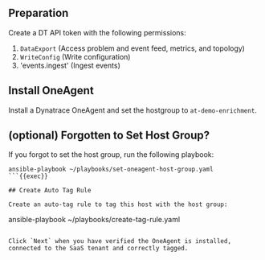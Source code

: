 ## Preparation

Create a DT API token with the following permissions:

1. `DataExport` (Access problem and event feed, metrics, and topology)
2. `WriteConfig` (Write configuration)
3. 'events.ingest' (Ingest events)

## Install OneAgent
Install a Dynatrace OneAgent and set the hostgroup to `at-demo-enrichment`.


## (optional) Forgotten to Set Host Group?
If you forgot to set the host group, run the following playbook:

```
ansible-playbook ~/playbooks/set-oneagent-host-group.yaml
```{{exec}}

## Create Auto Tag Rule

Create an auto-tag rule to tag this host with the host group:

```
ansible-playbook ~/playbooks/create-tag-rule.yaml
```{{exec}}

Click `Next` when you have verified the OneAgent is installed, connected to the SaaS tenant and correctly tagged.
